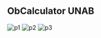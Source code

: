 ## ObCalculator UNAB
![p1](https://user-images.githubusercontent.com/64949206/208317599-d2edc204-657e-40f8-9ea6-32ff06cde906.png)
![p2](https://user-images.githubusercontent.com/64949206/208317600-254835f3-5bcd-4eb4-864b-0841cb31b075.png)
![p3](https://user-images.githubusercontent.com/64949206/208317601-5a4b1836-0811-42db-b52f-2dcb665162d2.png)

